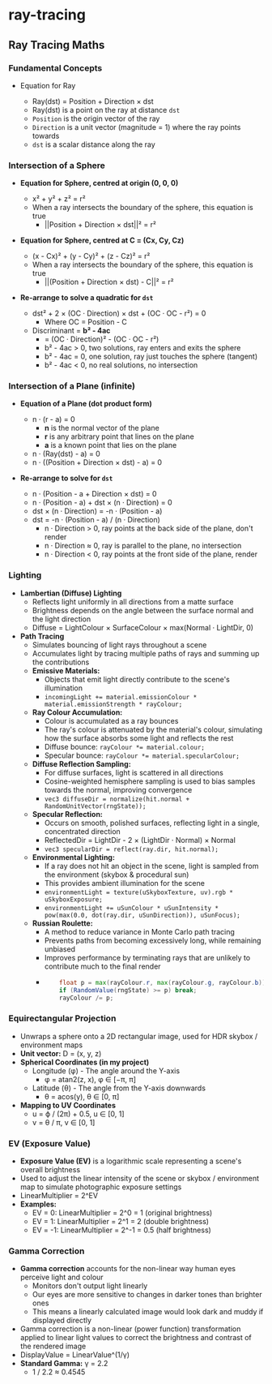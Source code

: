 ﻿# ray-tracing

## Ray Tracing Maths

### Fundamental Concepts

-   Equation for Ray

    -   Ray(dst) = Position + Direction × dst
    -   Ray(dst) is a point on the ray at distance `dst`
    -   `Position` is the origin vector of the ray
    -   `Direction` is a unit vector (magnitude = 1) where the ray points towards
    -   `dst` is a scalar distance along the ray

### Intersection of a Sphere

-   **Equation for Sphere, centred at origin (0, 0, 0)**

    -   x² + y² + z² = r²
    -   When a ray intersects the boundary of the sphere, this equation is true
        -   ||Position + Direction × dst||² = r²

-   **Equation for Sphere, centred at C = (Cx, Cy, Cz)**

    -   (x - Cx)² + (y - Cy)² + (z - Cz)² = r²
    -   When a ray intersects the boundary of the sphere, this equation is true
        -   ||(Position + Direction × dst) - C||² = r²

-   **Re-arrange to solve a quadratic for `dst`**

    -   dst² + 2 × (OC · Direction) × dst + (OC · OC - r²) = 0
        -   Where OC = Position - C
    -   Discriminant = **b² - 4ac**
        -   = (OC · Direction)² - (OC · OC - r²)
        -   b² - 4ac > 0, two solutions, ray enters and exits the sphere
        -   b² - 4ac = 0, one solution, ray just touches the sphere (tangent)
        -   b² - 4ac < 0, no real solutions, no intersection

### Intersection of a Plane (infinite)

-   **Equation of a Plane (dot product form)**

    -   n · (r - a) = 0
        -   **n** is the normal vector of the plane
        -   **r** is any arbitrary point that lines on the plane
        -   **a** is a known point that lies on the plane
    -   n · (Ray(dst) - a) = 0
    -   n · ((Position + Direction × dst) - a) = 0

-   **Re-arrange to solve for `dst`**

    -   n · (Position - a + Direction × dst) = 0
    -   n · (Position - a) + dst × (n · Direction) = 0
    -   dst × (n · Direction) = -n · (Position - a)
    -   dst = -n · (Position - a) / (n · Direction)
        -   n · Direction > 0, ray points at the back side of the plane, don't render
        -   n · Direction ≈ 0, ray is parallel to the plane, no intersection
        -   n · Direction < 0, ray points at the front side of the plane, render

### Lighting

-   **Lambertian (Diffuse) Lighting**
    -   Reflects light uniformly in all directions from a matte surface
    -   Brightness depends on the angle between the surface normal and the light direction
    -   Diffuse = LightColour × SurfaceColour × max(Normal · LightDir, 0)
-   **Path Tracing**
    -   Simulates bouncing of light rays throughout a scene
    -   Accumulates light by tracing multiple paths of rays and summing up the contributions
    -   **Emissive Materials:**
        -   Objects that emit light directly contribute to the scene's illumination
        -   `incomingLight += material.emissionColour * material.emissionStrength * rayColour;`
    -   **Ray Colour Accumulation:**
        -   Colour is accumulated as a ray bounces
        -   The ray's colour is attenuated by the material's colour, simulating how the surface absorbs some light and reflects the rest
        -   Diffuse bounce: `rayColour *= material.colour;`
        -   Specular bounce: `rayColour *= material.specularColour;`
    -   **Diffuse Reflection Sampling:**
        -   For diffuse surfaces, light is scattered in all directions
        -   Cosine-weighted hemisphere sampling is used to bias samples towards the normal, improving convergence
        -   `vec3 diffuseDir = normalize(hit.normal + RandomUnitVector(rngState));`
    -   **Specular Reflection:**
        -   Occurs on smooth, polished surfaces, reflecting light in a single, concentrated direction
        -   ReflectedDir = LightDir - 2 × (LightDir · Normal) × Normal
        -   `vec3 specularDir = reflect(ray.dir, hit.normal);`
    -   **Environmental Lighting:**
        -   If a ray does not hit an object in the scene, light is sampled from the environment (skybox & procedural sun)
        -   This provides ambient illumination for the scene
        -   `environmentLight = texture(uSkyboxTexture, uv).rgb * uSkyboxExposure;`
        -   `environmentLight += uSunColour * uSunIntensity * pow(max(0.0, dot(ray.dir, uSunDirection)), uSunFocus);`
    -   **Russian Roulette:**
        -   A method to reduce variance in Monte Carlo path tracing
        -   Prevents paths from becoming excessively long, while remaining unbiased
        -   Improves performance by terminating rays that are unlikely to contribute much to the final render
        -   ```glsl
                float p = max(rayColour.r, max(rayColour.g, rayColour.b));
                if (RandomValue(rngState) >= p) break;
                rayColour /= p;
            ```

### Equirectangular Projection

-   Unwraps a sphere onto a 2D rectangular image, used for HDR skybox / environment maps
-   **Unit vector:** D = (x, y, z)
-   **Spherical Coordinates (in my project)**
    -   Longitude (φ) - The angle around the Y-axis
        -   φ = atan2(z, x), φ ∈ [−π, π]
    -   Latitude (θ) - The angle from the Y-axis downwards
        -   θ = acos(y), θ ∈ [0, π]
-   **Mapping to UV Coordinates**
    -   u = ϕ / (2π) + 0.5, u ∈ [0, 1]
    -   v = θ / π, v ∈ [0, 1]

### EV (Exposure Value)

-   **Exposure Value (EV)** is a logarithmic scale representing a scene's overall brightness
-   Used to adjust the linear intensity of the scene or skybox / environment map to simulate photographic exposure settings
-   LinearMultiplier = 2^EV
-   **Examples:**
    -   EV = 0: LinearMultiplier = 2^0 = 1 (original brightness)
    -   EV = 1: LinearMultiplier = 2^1 = 2 (double brightness)
    -   EV = -1: LinearMultiplier = 2^-1 = 0.5 (half brightness)

### Gamma Correction

-   **Gamma correction** accounts for the non-linear way human eyes perceive light and colour
    -   Monitors don't output light linearly
    -   Our eyes are more sensitive to changes in darker tones than brighter ones
    -   This means a linearly calculated image would look dark and muddy if displayed directly
-   Gamma correction is a non-linear (power function) transformation applied to linear light values to correct the brightness and contrast of the rendered image
-   DisplayValue = LinearValue^(1/γ)
-   **Standard Gamma:** γ = 2.2
    -   1 / 2.2 ≈ 0.4545
